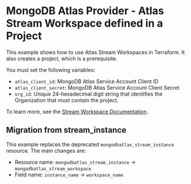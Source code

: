 # MongoDB Atlas Provider - Atlas Stream Workspace defined in a Project

This example shows how to use Atlas Stream Workspaces in Terraform. It also creates a project, which is a prerequisite.

You must set the following variables:

- `atlas_client_id`: MongoDB Atlas Service Account Client ID
- `atlas_client_secret`: MongoDB Atlas Service Account Client Secret
- `org_id`: Unique 24-hexadecimal digit string that identifies the Organization that must contain the project.

To learn more, see the [Stream Workspace Documentation](https://www.mongodb.com/docs/atlas/atlas-sp/manage-processing-instance/#configure-a-stream-processing-instance).

## Migration from stream_instance

This example replaces the deprecated `mongodbatlas_stream_instance` resource. The main changes are:
- Resource name: `mongodbatlas_stream_instance` → `mongodbatlas_stream_workspace`
- Field name: `instance_name` → `workspace_name`

